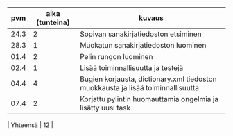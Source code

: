 
| pvm | aika (tunteina) | kuvaus |
| --- | --------------- | ------ |
| 24.3 | 2 | Sopivan sanakirjatiedoston etsiminen |
| 28.3 | 1 | Muokatun sanakirjatiedoston luominen |
| 01.4 | 2 | Pelin rungon luominen |
| 02.4 | 1 | Lisää toiminnallisuutta ja testejä |
| 04.4 | 4 | Bugien korjausta, dictionary.xml tiedoston muokkausta ja lisää toiminnallisuutta |
| 07.4 | 2 | Korjattu pylintin huomauttamia ongelmia ja lisätty uusi task |

| Yhteensä | 12 |